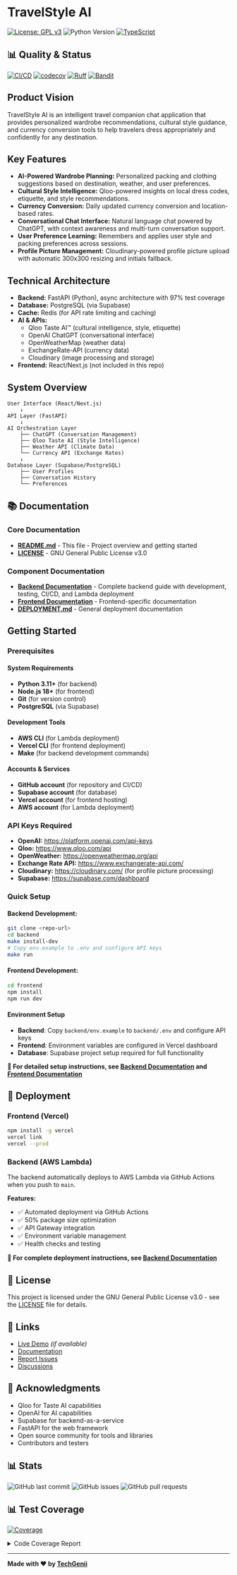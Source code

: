 # TravelStyle AI

[![License: GPL v3](https://img.shields.io/badge/License-GPLv3-blue.svg)](https://www.gnu.org/licenses/gpl-3.0)
![Python Version](https://img.shields.io/badge/python-3.13-blue)
[![TypeScript](https://img.shields.io/badge/typescript-4.0+-blue.svg)](https://www.typescriptlang.org/)

## 📊 Quality & Status

[![CI/CD](https://github.com/techgenii/travelstyle/workflows/Backend%20Quality%20CI%2FCD/badge.svg)](https://github.com/techgenii/travelstyle/actions)
[![codecov](https://codecov.io/github/techgenii/travelstyle/branch/main/graph/badge.svg?token=09BL7TAJDH)](https://codecov.io/github/techgenii/travelstyle)
[![Ruff](https://img.shields.io/badge/ruff-0%20issues-brightgreen)](https://github.com/techgenii/travelstyle/actions)
[![Bandit](https://img.shields.io/badge/bandit-0%20issues-brightgreen)](https://github.com/techgenii/travelstyle/actions)

## Product Vision
TravelStyle AI is an intelligent travel companion chat application that provides personalized wardrobe recommendations, cultural style guidance, and currency conversion tools to help travelers dress appropriately and confidently for any destination.

## Key Features
- **AI-Powered Wardrobe Planning:** Personalized packing and clothing suggestions based on destination, weather, and user preferences.
- **Cultural Style Intelligence:** Qloo-powered insights on local dress codes, etiquette, and style recommendations.
- **Currency Conversion:** Daily updated currency conversion and location-based rates.
- **Conversational Chat Interface:** Natural language chat powered by ChatGPT, with context awareness and multi-turn conversation support.
- **User Preference Learning:** Remembers and applies user style and packing preferences across sessions.
- **Profile Picture Management:** Cloudinary-powered profile picture upload with automatic 300x300 resizing and initials fallback.

## Technical Architecture
- **Backend:** FastAPI (Python), async architecture with 97% test coverage
- **Database:** PostgreSQL (via Supabase)
- **Cache:** Redis (for API rate limiting and caching)
- **AI & APIs:**
  - Qloo Taste AI™ (cultural intelligence, style, etiquette)
  - OpenAI ChatGPT (conversational interface)
  - OpenWeatherMap (weather data)
  - ExchangeRate-API (currency data)
  - Cloudinary (image processing and storage)
- **Frontend:** React/Next.js (not included in this repo)

## System Overview
```
User Interface (React/Next.js)
    ↓
API Layer (FastAPI)
    ↓
AI Orchestration Layer
    ├── ChatGPT (Conversation Management)
    ├── Qloo Taste AI (Style Intelligence)
    ├── Weather API (Climate Data)
    └── Currency API (Exchange Rates)
    ↓
Database Layer (Supabase/PostgreSQL)
    ├── User Profiles
    ├── Conversation History
    └── Preferences
```

## 📚 Documentation

### **Core Documentation**
- **[README.md](README.md)** - This file - Project overview and getting started
- **[LICENSE](LICENSE)** - GNU General Public License v3.0

### **Component Documentation**
- **[Backend Documentation](backend/README.md)** - Complete backend guide with development, testing, CI/CD, and Lambda deployment
- **[Frontend Documentation](frontend/README.md)** - Frontend-specific documentation
- **[DEPLOYMENT.md](DEPLOYMENT.md)** - General deployment documentation

## Getting Started

### Prerequisites

#### **System Requirements**
- **Python 3.11+** (for backend)
- **Node.js 18+** (for frontend)
- **Git** (for version control)
- **PostgreSQL** (via Supabase)

#### **Development Tools**
- **AWS CLI** (for Lambda deployment)
- **Vercel CLI** (for frontend deployment)
- **Make** (for backend development commands)

#### **Accounts & Services**
- **GitHub account** (for repository and CI/CD)
- **Supabase account** (for database)
- **Vercel account** (for frontend hosting)
- **AWS account** (for Lambda deployment)

### API Keys Required
- **OpenAI:** https://platform.openai.com/api-keys
- **Qloo:** https://www.qloo.com/api
- **OpenWeather:** https://openweathermap.org/api
- **Exchange Rate API:** https://www.exchangerate-api.com/
- **Cloudinary:** https://cloudinary.com/ (for profile picture processing)
- **Supabase:** https://supabase.com/dashboard

### Quick Setup

#### **Backend Development:**
```bash
git clone <repo-url>
cd backend
make install-dev
# Copy env.example to .env and configure API keys
make run
```

#### **Frontend Development:**
```bash
cd frontend
npm install
npm run dev
```

#### **Environment Setup**
- **Backend**: Copy `backend/env.example` to `backend/.env` and configure API keys
- **Frontend**: Environment variables are configured in Vercel dashboard
- **Database**: Supabase project setup required for full functionality

**📖 For detailed setup instructions, see [Backend Documentation](backend/README.md#development) and [Frontend Documentation](frontend/README.md)**

## 🚀 Deployment

### Frontend (Vercel)
```bash
npm install -g vercel
vercel link
vercel --prod
```

### Backend (AWS Lambda)
The backend automatically deploys to AWS Lambda via GitHub Actions when you push to `main`.

**Features:**
- ✅ Automated deployment via GitHub Actions
- ✅ 50% package size optimization
- ✅ API Gateway integration
- ✅ Environment variable management
- ✅ Health checks and testing

**📖 For complete deployment instructions, see [Backend Documentation](backend/README.md#lambda-deployment)**

## 📝 License

This project is licensed under the GNU General Public License v3.0 - see the [LICENSE](LICENSE) file for details.

## 🔗 Links

- [Live Demo]() *(if available)*
- [Documentation](https://github.com/techgenii/travelstyle/wiki)
- [Report Issues](https://github.com/techgenii/travelstyle/issues)
- [Discussions](https://github.com/techgenii/travelstyle/discussions)

## 🙏 Acknowledgments

- Qloo for Taste AI capabilities
- OpenAI for AI capabilities
- Supabase for backend-as-a-service
- FastAPI for the web framework
- Open source community for tools and libraries
- Contributors and testers

## 📊 Stats

![GitHub last commit](https://img.shields.io/github/last-commit/techgenii/travelstyle)
![GitHub issues](https://img.shields.io/github/issues/techgenii/travelstyle)
![GitHub pull requests](https://img.shields.io/github/issues-pr/techgenii/travelstyle)

## 📊 Test Coverage
<!-- Pytest Coverage Comment:Begin -->
<a href="https://github.com/techgenii/travelstyle/blob/main/README.md"><img alt="Coverage" src="https://img.shields.io/badge/Coverage-90%25-brightgreen.svg" /></a><details><summary>Code Coverage Report </summary><table><tr><th>File</th><th>Stmts</th><th>Miss</th><th>Cover</th><th>Missing</th></tr><tbody><tr><td colspan="5"><b>app</b></td></tr><tr><td>&nbsp; &nbsp;<a href="https://github.com/techgenii/travelstyle/blob/main/app/__init__.py">__init__.py</a></td><td>0</td><td>0</td><td>100%</td><td>&nbsp;</td></tr><tr><td>&nbsp; &nbsp;<a href="https://github.com/techgenii/travelstyle/blob/main/app/travelstyle.py">travelstyle.py</a></td><td>55</td><td>0</td><td>100%</td><td>&nbsp;</td></tr><tr><td colspan="5"><b>app/api</b></td></tr><tr><td>&nbsp; &nbsp;<a href="https://github.com/techgenii/travelstyle/blob/main/app/api/__init__.py">__init__.py</a></td><td>0</td><td>0</td><td>100%</td><td>&nbsp;</td></tr><tr><td>&nbsp; &nbsp;<a href="https://github.com/techgenii/travelstyle/blob/main/app/api/deps.py">deps.py</a></td><td>22</td><td>0</td><td>100%</td><td>&nbsp;</td></tr><tr><td colspan="5"><b>app/api/v1</b></td></tr><tr><td>&nbsp; &nbsp;<a href="https://github.com/techgenii/travelstyle/blob/main/app/api/v1/__init__.py">__init__.py</a></td><td>0</td><td>0</td><td>100%</td><td>&nbsp;</td></tr><tr><td>&nbsp; &nbsp;<a href="https://github.com/techgenii/travelstyle/blob/main/app/api/v1/auth.py">auth.py</a></td><td>66</td><td>0</td><td>100%</td><td>&nbsp;</td></tr><tr><td>&nbsp; &nbsp;<a href="https://github.com/techgenii/travelstyle/blob/main/app/api/v1/chat.py">chat.py</a></td><td>90</td><td>0</td><td>100%</td><td>&nbsp;</td></tr><tr><td>&nbsp; &nbsp;<a href="https://github.com/techgenii/travelstyle/blob/main/app/api/v1/currency.py">currency.py</a></td><td>100</td><td>0</td><td>100%</td><td>&nbsp;</td></tr><tr><td>&nbsp; &nbsp;<a href="https://github.com/techgenii/travelstyle/blob/main/app/api/v1/recommendations.py">recommendations.py</a></td><td>38</td><td>0</td><td>100%</td><td>&nbsp;</td></tr><tr><td>&nbsp; &nbsp;<a href="https://github.com/techgenii/travelstyle/blob/main/app/api/v1/user.py">user.py</a></td><td>209</td><td>29</td><td>29</td><td><a href="https://github.com/techgenii/travelstyle/blob/main/app/api/v1/user.py#L 86%"> 86%</a></td></tr><tr><td colspan="5"><b>app/core</b></td></tr><tr><td>&nbsp; &nbsp;<a href="https://github.com/techgenii/travelstyle/blob/main/app/core/__init__.py">__init__.py</a></td><td>0</td><td>0</td><td>100%</td><td>&nbsp;</td></tr><tr><td>&nbsp; &nbsp;<a href="https://github.com/techgenii/travelstyle/blob/main/app/core/config.py">config.py</a></td><td>29</td><td>0</td><td>100%</td><td>&nbsp;</td></tr><tr><td>&nbsp; &nbsp;<a href="https://github.com/techgenii/travelstyle/blob/main/app/core/security.py">security.py</a></td><td>45</td><td>3</td><td>3</td><td><a href="https://github.com/techgenii/travelstyle/blob/main/app/core/security.py#L 93%"> 93%</a></td></tr><tr><td colspan="5"><b>app/models</b></td></tr><tr><td>&nbsp; &nbsp;<a href="https://github.com/techgenii/travelstyle/blob/main/app/models/__init__.py">__init__.py</a></td><td>0</td><td>0</td><td>100%</td><td>&nbsp;</td></tr><tr><td>&nbsp; &nbsp;<a href="https://github.com/techgenii/travelstyle/blob/main/app/models/auth.py">auth.py</a></td><td>46</td><td>0</td><td>100%</td><td>&nbsp;</td></tr><tr><td>&nbsp; &nbsp;<a href="https://github.com/techgenii/travelstyle/blob/main/app/models/responses.py">responses.py</a></td><td>25</td><td>0</td><td>100%</td><td>&nbsp;</td></tr><tr><td>&nbsp; &nbsp;<a href="https://github.com/techgenii/travelstyle/blob/main/app/models/travel.py">travel.py</a></td><td>113</td><td>0</td><td>100%</td><td>&nbsp;</td></tr><tr><td>&nbsp; &nbsp;<a href="https://github.com/techgenii/travelstyle/blob/main/app/models/user.py">user.py</a></td><td>102</td><td>0</td><td>100%</td><td>&nbsp;</td></tr><tr><td colspan="5"><b>app/services</b></td></tr><tr><td>&nbsp; &nbsp;<a href="https://github.com/techgenii/travelstyle/blob/main/app/services/__init__.py">__init__.py</a></td><td>0</td><td>0</td><td>100%</td><td>&nbsp;</td></tr><tr><td>&nbsp; &nbsp;<a href="https://github.com/techgenii/travelstyle/blob/main/app/services/auth_service.py">auth_service.py</a></td><td>3</td><td>0</td><td>100%</td><td>&nbsp;</td></tr><tr><td>&nbsp; &nbsp;<a href="https://github.com/techgenii/travelstyle/blob/main/app/services/cloudinary_service.py">cloudinary_service.py</a></td><td>71</td><td>9</td><td>9</td><td><a href="https://github.com/techgenii/travelstyle/blob/main/app/services/cloudinary_service.py#L 87%"> 87%</a></td></tr><tr><td>&nbsp; &nbsp;<a href="https://github.com/techgenii/travelstyle/blob/main/app/services/currency_conversion_service.py">currency_conversion_service.py</a></td><td>10</td><td>0</td><td>100%</td><td>&nbsp;</td></tr><tr><td>&nbsp; &nbsp;<a href="https://github.com/techgenii/travelstyle/blob/main/app/services/currency_service.py">currency_service.py</a></td><td>3</td><td>0</td><td>100%</td><td>&nbsp;</td></tr><tr><td>&nbsp; &nbsp;<a href="https://github.com/techgenii/travelstyle/blob/main/app/services/database_helpers.py">database_helpers.py</a></td><td>3</td><td>0</td><td>100%</td><td>&nbsp;</td></tr><tr><td>&nbsp; &nbsp;<a href="https://github.com/techgenii/travelstyle/blob/main/app/services/orchestrator.py">orchestrator.py</a></td><td>258</td><td>90</td><td>90</td><td><a href="https://github.com/techgenii/travelstyle/blob/main/app/services/orchestrator.py#L 65%"> 65%</a></td></tr><tr><td>&nbsp; &nbsp;<a href="https://github.com/techgenii/travelstyle/blob/main/app/services/rate_limiter.py">rate_limiter.py</a></td><td>52</td><td>0</td><td>100%</td><td>&nbsp;</td></tr><tr><td>&nbsp; &nbsp;<a href="https://github.com/techgenii/travelstyle/blob/main/app/services/system_settings_service.py">system_settings_service.py</a></td><td>105</td><td>27</td><td>27</td><td><a href="https://github.com/techgenii/travelstyle/blob/main/app/services/system_settings_service.py#L 74%"> 74%</a></td></tr><tr><td colspan="5"><b>app/services/auth</b></td></tr><tr><td>&nbsp; &nbsp;<a href="https://github.com/techgenii/travelstyle/blob/main/app/services/auth/__init__.py">__init__.py</a></td><td>5</td><td>0</td><td>100%</td><td>&nbsp;</td></tr><tr><td>&nbsp; &nbsp;<a href="https://github.com/techgenii/travelstyle/blob/main/app/services/auth/constants.py">constants.py</a></td><td>23</td><td>0</td><td>100%</td><td>&nbsp;</td></tr><tr><td>&nbsp; &nbsp;<a href="https://github.com/techgenii/travelstyle/blob/main/app/services/auth/exceptions.py">exceptions.py</a></td><td>14</td><td>0</td><td>100%</td><td>&nbsp;</td></tr><tr><td>&nbsp; &nbsp;<a href="https://github.com/techgenii/travelstyle/blob/main/app/services/auth/helpers.py">helpers.py</a></td><td>184</td><td>19</td><td>19</td><td><a href="https://github.com/techgenii/travelstyle/blob/main/app/services/auth/helpers.py#L 90%"> 90%</a></td></tr><tr><td>&nbsp; &nbsp;<a href="https://github.com/techgenii/travelstyle/blob/main/app/services/auth/validators.py">validators.py</a></td><td>45</td><td>0</td><td>100%</td><td>&nbsp;</td></tr><tr><td colspan="5"><b>app/services/currency</b></td></tr><tr><td>&nbsp; &nbsp;<a href="https://github.com/techgenii/travelstyle/blob/main/app/services/currency/__init__.py">__init__.py</a></td><td>5</td><td>0</td><td>100%</td><td>&nbsp;</td></tr><tr><td>&nbsp; &nbsp;<a href="https://github.com/techgenii/travelstyle/blob/main/app/services/currency/api.py">api.py</a></td><td>106</td><td>20</td><td>20</td><td><a href="https://github.com/techgenii/travelstyle/blob/main/app/services/currency/api.py#L 81%"> 81%</a></td></tr><tr><td>&nbsp; &nbsp;<a href="https://github.com/techgenii/travelstyle/blob/main/app/services/currency/constants.py">constants.py</a></td><td>5</td><td>0</td><td>100%</td><td>&nbsp;</td></tr><tr><td>&nbsp; &nbsp;<a href="https://github.com/techgenii/travelstyle/blob/main/app/services/currency/exceptions.py">exceptions.py</a></td><td>6</td><td>0</td><td>100%</td><td>&nbsp;</td></tr><tr><td>&nbsp; &nbsp;<a href="https://github.com/techgenii/travelstyle/blob/main/app/services/currency/formatter.py">formatter.py</a></td><td>27</td><td>0</td><td>100%</td><td>&nbsp;</td></tr><tr><td>&nbsp; &nbsp;<a href="https://github.com/techgenii/travelstyle/blob/main/app/services/currency/helpers.py">helpers.py</a></td><td>120</td><td>23</td><td>23</td><td><a href="https://github.com/techgenii/travelstyle/blob/main/app/services/currency/helpers.py#L 81%"> 81%</a></td></tr><tr><td>&nbsp; &nbsp;<a href="https://github.com/techgenii/travelstyle/blob/main/app/services/currency/parser.py">parser.py</a></td><td>87</td><td>13</td><td>13</td><td><a href="https://github.com/techgenii/travelstyle/blob/main/app/services/currency/parser.py#L 85%"> 85%</a></td></tr><tr><td>&nbsp; &nbsp;<a href="https://github.com/techgenii/travelstyle/blob/main/app/services/currency/validators.py">validators.py</a></td><td>31</td><td>4</td><td>4</td><td><a href="https://github.com/techgenii/travelstyle/blob/main/app/services/currency/validators.py#L 87%"> 87%</a></td></tr><tr><td colspan="5"><b>app/services/database</b></td></tr><tr><td>&nbsp; &nbsp;<a href="https://github.com/techgenii/travelstyle/blob/main/app/services/database/__init__.py">__init__.py</a></td><td>6</td><td>0</td><td>100%</td><td>&nbsp;</td></tr><tr><td>&nbsp; &nbsp;<a href="https://github.com/techgenii/travelstyle/blob/main/app/services/database/constants.py">constants.py</a></td><td>9</td><td>0</td><td>100%</td><td>&nbsp;</td></tr><tr><td>&nbsp; &nbsp;<a href="https://github.com/techgenii/travelstyle/blob/main/app/services/database/conversations.py">conversations.py</a></td><td>106</td><td>0</td><td>100%</td><td>&nbsp;</td></tr><tr><td>&nbsp; &nbsp;<a href="https://github.com/techgenii/travelstyle/blob/main/app/services/database/exceptions.py">exceptions.py</a></td><td>4</td><td>0</td><td>100%</td><td>&nbsp;</td></tr><tr><td>&nbsp; &nbsp;<a href="https://github.com/techgenii/travelstyle/blob/main/app/services/database/helpers.py">helpers.py</a></td><td>56</td><td>4</td><td>4</td><td><a href="https://github.com/techgenii/travelstyle/blob/main/app/services/database/helpers.py#L 93%"> 93%</a></td></tr><tr><td>&nbsp; &nbsp;<a href="https://github.com/techgenii/travelstyle/blob/main/app/services/database/models.py">models.py</a></td><td>7</td><td>0</td><td>100%</td><td>&nbsp;</td></tr><tr><td>&nbsp; &nbsp;<a href="https://github.com/techgenii/travelstyle/blob/main/app/services/database/users.py">users.py</a></td><td>136</td><td>9</td><td>9</td><td><a href="https://github.com/techgenii/travelstyle/blob/main/app/services/database/users.py#L 93%"> 93%</a></td></tr><tr><td>&nbsp; &nbsp;<a href="https://github.com/techgenii/travelstyle/blob/main/app/services/database/validators.py">validators.py</a></td><td>39</td><td>0</td><td>100%</td><td>&nbsp;</td></tr><tr><td colspan="5"><b>app/services/openai</b></td></tr><tr><td>&nbsp; &nbsp;<a href="https://github.com/techgenii/travelstyle/blob/main/app/services/openai/openai_service.py">openai_service.py</a></td><td>85</td><td>15</td><td>15</td><td><a href="https://github.com/techgenii/travelstyle/blob/main/app/services/openai/openai_service.py#L 82%"> 82%</a></td></tr><tr><td colspan="5"><b>app/services/qloo</b></td></tr><tr><td>&nbsp; &nbsp;<a href="https://github.com/techgenii/travelstyle/blob/main/app/services/qloo/__init__.py">__init__.py</a></td><td>2</td><td>0</td><td>100%</td><td>&nbsp;</td></tr><tr><td>&nbsp; &nbsp;<a href="https://github.com/techgenii/travelstyle/blob/main/app/services/qloo/qloo_service.py">qloo_service.py</a></td><td>57</td><td>6</td><td>6</td><td><a href="https://github.com/techgenii/travelstyle/blob/main/app/services/qloo/qloo_service.py#L 89%"> 89%</a></td></tr><tr><td colspan="5"><b>app/services/supabase</b></td></tr><tr><td>&nbsp; &nbsp;<a href="https://github.com/techgenii/travelstyle/blob/main/app/services/supabase/__init__.py">__init__.py</a></td><td>5</td><td>0</td><td>100%</td><td>&nbsp;</td></tr><tr><td>&nbsp; &nbsp;<a href="https://github.com/techgenii/travelstyle/blob/main/app/services/supabase/supabase_base.py">supabase_base.py</a></td><td>88</td><td>2</td><td>2</td><td><a href="https://github.com/techgenii/travelstyle/blob/main/app/services/supabase/supabase_base.py#L 98%"> 98%</a></td></tr><tr><td>&nbsp; &nbsp;<a href="https://github.com/techgenii/travelstyle/blob/main/app/services/supabase/supabase_cache_v2.py">supabase_cache_v2.py</a></td><td>132</td><td>4</td><td>4</td><td><a href="https://github.com/techgenii/travelstyle/blob/main/app/services/supabase/supabase_cache_v2.py#L 97%"> 97%</a></td></tr><tr><td>&nbsp; &nbsp;<a href="https://github.com/techgenii/travelstyle/blob/main/app/services/supabase/supabase_client.py">supabase_client.py</a></td><td>73</td><td>19</td><td>19</td><td><a href="https://github.com/techgenii/travelstyle/blob/main/app/services/supabase/supabase_client.py#L 74%"> 74%</a></td></tr><tr><td>&nbsp; &nbsp;<a href="https://github.com/techgenii/travelstyle/blob/main/app/services/supabase/supabase_config.py">supabase_config.py</a></td><td>45</td><td>7</td><td>7</td><td><a href="https://github.com/techgenii/travelstyle/blob/main/app/services/supabase/supabase_config.py#L 84%"> 84%</a></td></tr><tr><td colspan="5"><b>app/services/weather</b></td></tr><tr><td>&nbsp; &nbsp;<a href="https://github.com/techgenii/travelstyle/blob/main/app/services/weather/__init__.py">__init__.py</a></td><td>2</td><td>0</td><td>100%</td><td>&nbsp;</td></tr><tr><td>&nbsp; &nbsp;<a href="https://github.com/techgenii/travelstyle/blob/main/app/services/weather/weather_service.py">weather_service.py</a></td><td>110</td><td>0</td><td>100%</td><td>&nbsp;</td></tr><tr><td colspan="5"><b>app/utils</b></td></tr><tr><td>&nbsp; &nbsp;<a href="https://github.com/techgenii/travelstyle/blob/main/app/utils/__init__.py">__init__.py</a></td><td>0</td><td>0</td><td>100%</td><td>&nbsp;</td></tr><tr><td>&nbsp; &nbsp;<a href="https://github.com/techgenii/travelstyle/blob/main/app/utils/error_handlers.py">error_handlers.py</a></td><td>36</td><td>0</td><td>100%</td><td>&nbsp;</td></tr><tr><td>&nbsp; &nbsp;<a href="https://github.com/techgenii/travelstyle/blob/main/app/utils/rate_limiter.py">rate_limiter.py</a></td><td>60</td><td>9</td><td>9</td><td><a href="https://github.com/techgenii/travelstyle/blob/main/app/utils/rate_limiter.py#L 85%"> 85%</a></td></tr><tr><td>&nbsp; &nbsp;<a href="https://github.com/techgenii/travelstyle/blob/main/app/utils/user_utils.py">user_utils.py</a></td><td>18</td><td>0</td><td>100%</td><td>&nbsp;</td></tr><tr><td><b>TOTAL</b></td><td><b>3179</b></td><td><b>312</b></td><td><b>90%</b></td><td>&nbsp;</td></tr></tbody></table></details>
<!-- Pytest Coverage Comment:End -->

---

**Made with ❤️ by [TechGenii](https://github.com/techgenii)**
